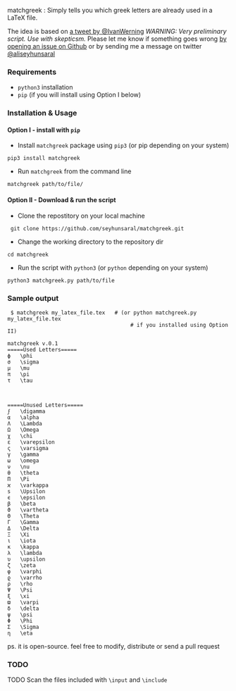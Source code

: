 matchgreek : Simply tells you which greek letters are already used in a LaTeX file.

The idea is based on [a tweet by @IvanWerning](https://twitter.com/IvanWerning/status/1255091491275526145)
*WARNING: Very preliminary script. Use with skepticsm.*
Please let me know if something goes wrong [by opening an issue on Github](https://github.com/seyhunsaral/matchgreek/issues) or by sending me a message on twitter [@aliseyhunsaral](https://www.twitter.com/aliseyhunsaral)

### Requirements
* `python3` installation 
* `pip` (if you will install using Option I below)

### Installation & Usage
#### Option I - install with `pip`

* Install `matchgreek` package using `pip3` (or pip depending on your system) 
```
pip3 install matchgreek
```
* Run `matchgreek` from the command line  
```
matchgreek path/to/file/
```

#### Option II - Download & run the script
* Clone the repostitory on your local machine
```
 git clone https://github.com/seyhunsaral/matchgreek.git
```
* Change the working directory to the repository dir
```
cd matchgreek
```
* Run the script with `python3` (or `python` depending on your system)
```
python3 matchgreek.py path/to/file
```
### Sample output
```
 $ matchgreek my_latex_file.tex   # (or python matchgreek.py my_latex_file.tex 
                                       # if you installed using Option II)

matchgreek v.0.1
=====Used Letters=====
ϕ   \phi
σ   \sigma
μ   \mu
π   \pi
τ   \tau



=====Unused Letters=====
ϝ   \digamma
α   \alpha
Λ   \Lambda
Ω   \Omega
χ   \chi
ε   \varepsilon
ς   \varsigma
γ   \gamma
ω   \omega
ν   \nu
θ   \theta
Π   \Pi
ϰ   \varkappa
s   \Upsilon
ϵ   \epsilon
β   \beta
ϑ   \vartheta
Θ   \Theta
Γ   \Gamma
Δ   \Delta
Ξ   \Xi
ι   \iota
κ   \kappa
λ   \lambda
υ   \upsilon
ζ   \zeta
φ   \varphi
ϱ   \varrho
ρ   \rho
Ψ   \Psi
ξ   \xi
ϖ   \varpi
δ   \delta
ψ   \psi
Φ   \Phi
Σ   \Sigma
η   \eta
```
ps. it is open-source. feel free to modify, distribute or send a pull request

### TODO
TODO Scan the files included with `\input` and `\include`
